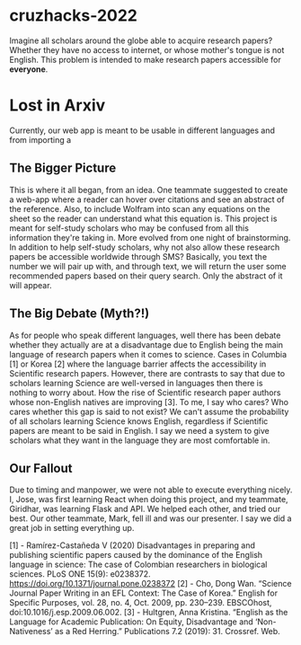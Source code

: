 # cruzhacks-2022
Imagine all scholars around the globe able to acquire research papers? Whether they have no access to internet, or whose mother's tongue is not English.
This problem is intended to make research papers accessible for **everyone**.

# Lost in Arxiv
Currently, our web app is meant to be usable in different languages and from importing a

## The Bigger Picture
This is where it all began, from an idea. One teammate suggested to create a web-app where a reader can hover over citations and see an abstract of the reference. Also, to include Wolfram into scan any equations on the sheet so the reader can understand what this equation is. This project is meant for self-study scholars who may be confused from all this information they're taking in.
More evolved from one night of brainstorming. In addition to help self-study scholars, why not also allow these research papers be accessible worldwide through SMS? Basically, you text the number we will pair up with, and through text, we will return the user some recommended papers based on their query search. Only the abstract of it will appear.

## The Big Debate (Myth?!)
As for people who speak different languages, well there has been debate whether they actually are at a disadvantage due to English being the main language of research papers when it comes to science. Cases in Columbia [1] or Korea [2] where the language barrier affects the accessibility in Scientific research papers. However, there are contrasts to say that due to scholars learning Science are well-versed in languages then there is nothing to worry about. How the rise of Scientific research paper authors whose non-English natives are improving [3].
To me, I say who cares? Who cares whether this gap is said to not exist? We can't assume the probability of all scholars learning Science knows English, regardless if Scientific papers are meant to be said in English. I say we need a system to give scholars what they want in the language they are most comfortable in.

## Our Fallout
Due to timing and manpower, we were not able to execute everything nicely. I, Jose, was first learning React when doing this project, and my teammate, Giridhar, was learning Flask and API. We helped each other, and tried our best. Our other teammate, Mark, fell ill and was our presenter. I say we did a great job in setting everything up.

[1] - Ramírez-Castañeda V (2020) Disadvantages in preparing and publishing scientific papers caused by the dominance of the English language in science: The case of Colombian researchers in biological sciences. PLoS ONE 15(9): e0238372. https://doi.org/10.1371/journal.pone.0238372
[2] - Cho, Dong Wan. “Science Journal Paper Writing in an EFL Context: The Case of Korea.” English for Specific Purposes, vol. 28, no. 4, Oct. 2009, pp. 230–239. EBSCOhost, doi:10.1016/j.esp.2009.06.002.
[3] - Hultgren, Anna Kristina. “English as the Language for Academic Publication: On Equity, Disadvantage and ‘Non-Nativeness’ as a Red Herring.” Publications 7.2 (2019): 31. Crossref. Web.
